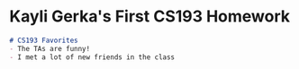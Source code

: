 # Kayli Gerka's First CS193 Homework

```markdown
# CS193 Favorites
- The TAs are funny!
- I met a lot of new friends in the class
```
